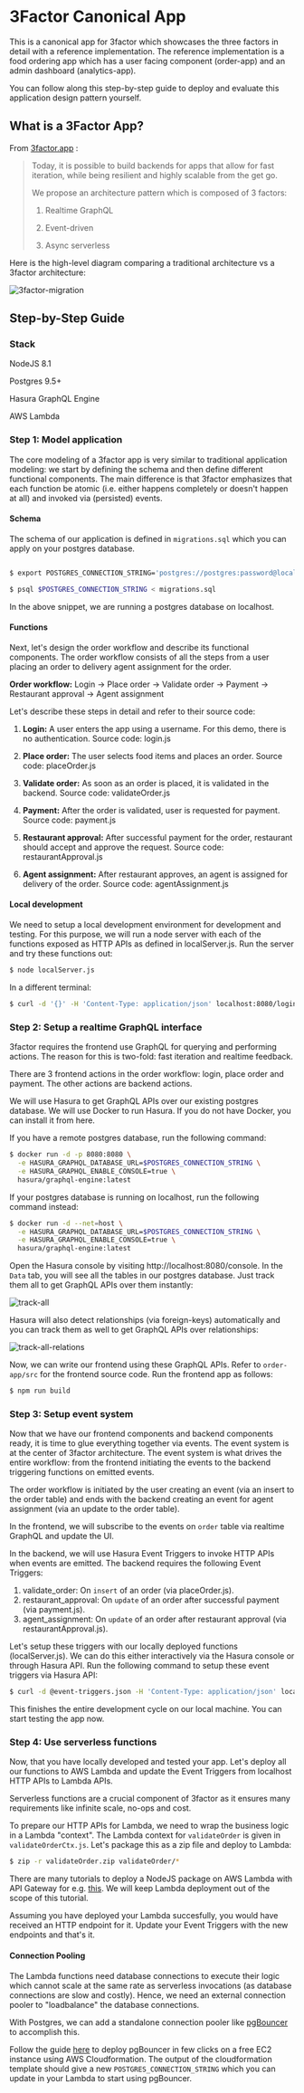 # 3Factor Canonical App

This is a canonical app for 3factor which showcases the three factors in detail with a reference implementation. The reference implementation is a food ordering app which has a user facing component (order-app) and an admin dashboard (analytics-app).

You can follow along this step-by-step guide to deploy and evaluate this application design pattern yourself.

## What is a 3Factor App?

From [3factor.app](https://3factor.app/) :

> Today, it is possible to build backends for apps that allow for fast iteration,  while being resilient and highly scalable from the get go.
>
> We propose an architecture pattern which is composed of 3 factors:
>
> 1) Realtime GraphQL
>
> 2) Event-driven
>
> 3) Async serverless

Here is the high-level diagram comparing a traditional architecture vs a 3factor architecture:

![3factor-migration](https://3factor.app/3factor-migration.png)

## Step-by-Step Guide

### Stack

NodeJS 8.1

Postgres 9.5+

Hasura GraphQL Engine

AWS Lambda

### Step 1: Model application

The core modeling of a 3factor app is very similar to traditional application modeling: we start by defining the schema and then define different functional components. The main difference is that 3factor emphasizes that each function be atomic (i.e. either happens completely or doesn't happen at all) and invoked via (persisted) events.

#### Schema

The schema of our application is defined in `migrations.sql` which you can apply on your postgres database.

```bash

$ export POSTGRES_CONNECTION_STRING='postgres://postgres:password@localhost:5432/postgres'

$ psql $POSTGRES_CONNECTION_STRING < migrations.sql

```
In the above snippet, we are running a postgres database on localhost.

#### Functions

Next, let's design the order workflow and describe its functional components. The order workflow consists of all the steps from a user placing an order to delivery agent assignment for the order.

**Order workflow:** Login -> Place order -> Validate order -> Payment -> Restaurant approval -> Agent assignment

Let's describe these steps in detail and refer to their source code:

1) **Login:** A user enters the app using a username. For this demo, there is no authentication.
Source code: login.js

2) **Place order:** The user selects food items and places an order.
Source code: placeOrder.js

3) **Validate order:** As soon as an order is placed, it is validated in the backend.
Source code: validateOrder.js

4) **Payment:** After the order is validated, user is requested for payment.
Source code: payment.js

5) **Restaurant approval:** After successful payment for the order, restaurant should accept and approve the request.
Source code: restaurantApproval.js

6) **Agent assignment:** After restaurant approves, an agent is assigned for delivery of the order.
Source code: agentAssignment.js

#### Local development 

We need to setup a local development environment for development and testing. For this purpose, we will run a node server with each of the functions exposed as HTTP APIs as defined in localServer.js. Run the server and try these functions out:

```bash
$ node localServer.js
```

In a different terminal: 

```bash
$ curl -d '{}' -H 'Content-Type: application/json' localhost:8080/login
```

### Step 2: Setup a realtime GraphQL interface

3factor requires the frontend use GraphQL for querying and performing actions. The reason for this is two-fold: fast iteration and realtime feedback. 

There are 3 frontend actions in the order workflow: login, place order and payment. The other actions are backend actions.

We will use Hasura to get GraphQL APIs over our existing postgres database. We will use Docker to run Hasura. If you do not have Docker, you can install it from here.

If you have a remote postgres database, run the following command:
```bash
$ docker run -d -p 8080:8080 \
  -e HASURA_GRAPHQL_DATABASE_URL=$POSTGRES_CONNECTION_STRING \
  -e HASURA_GRAPHQL_ENABLE_CONSOLE=true \
  hasura/graphql-engine:latest
```

If your postgres database is running on localhost, run the following command instead:

```bash
$ docker run -d --net=host \
  -e HASURA_GRAPHQL_DATABASE_URL=$POSTGRES_CONNECTION_STRING \
  -e HASURA_GRAPHQL_ENABLE_CONSOLE=true \
  hasura/graphql-engine:latest
```

Open the Hasura console by visiting http://localhost:8080/console. In the `Data` tab, you will see all the tables in our postgres database. Just track them all to get GraphQL APIs over them instantly:

![track-all](assets/track-all.png)

Hasura will also detect relationships (via foreign-keys) automatically and you can track them as well to get GraphQL APIs over relationships:

![track-all-relations](assets/track-all-relations.png)

Now, we can write our frontend using these GraphQL APIs. Refer to `order-app/src` for the frontend source code. Run the frontend app as follows:

```bash
$ npm run build
```

### Step 3: Setup event system

Now that we have our frontend components and backend components ready, it is time to glue everything together via events. The event system is at the center of 3factor architecture. The event system is what drives the entire workflow: from the frontend initiating the events to the backend triggering functions on emitted events.

The order workflow is initiated by the user creating an event (via an insert to the order table) and ends with the backend creating an event for agent assignment (via an update to the order table). 

In the frontend, we will subscribe to the events on `order` table via realtime GraphQL and update the UI.

In the backend, we will use Hasura Event Triggers to invoke HTTP APIs when events are emitted. The backend requires the following Event Triggers:

1) validate_order: On `insert` of an order (via placeOrder.js).
2) restaurant_approval: On `update` of an order after successful payment (via payment.js).
3) agent_assignment: On `update` of an order after restaurant approval (via restaurantApproval.js).

Let's setup these triggers with our locally deployed functions (localServer.js). We can do this either interactively via the Hasura console or through Hasura API. Run the following command to setup these event triggers via Hasura API:

```bash
$ curl -d @event-triggers.json -H 'Content-Type: application/json' localhost:8080
```

This finishes the entire development cycle on our local machine. You can start testing the app now.

### Step 4: Use serverless functions

Now, that you have locally developed and tested your app. Let's deploy all our functions to AWS Lambda and update the Event Triggers from localhost HTTP APIs to Lambda APIs.

Serverless functions are a crucial component of 3factor as it ensures many requirements like infinite scale, no-ops and cost.

To prepare our HTTP APIs for Lambda, we need to wrap the business logic in a Lambda "context". The Lambda context for `validateOrder` is given in `validateOrderCtx.js`. Let's package this as a zip file and deploy to Lambda:

```bash
$ zip -r validateOrder.zip validateOrder/*
```

There are many tutorials to deploy a NodeJS package on AWS Lambda with API Gateway for e.g. [this](https://github.com/hasura/graphql-serverless/tree/master/aws-nodejs/apollo-sequelize#deployment). We will keep Lambda deployment out of the scope of this tutorial.

Assuming you have deployed your Lambda succesfully, you would have received an HTTP endpoint for it. Update your Event Triggers with the new endpoints and that's it.

#### Connection Pooling

The Lambda functions need database connections to execute their logic which cannot scale at the same rate as serverless invocations (as database connections are slow and costly). Hence, we need an external connection pooler to "loadbalance" the database connections.

With Postgres, we can add a standalone connection pooler like [pgBouncer](https://pgbouncer.github.io/) to accomplish this. 

Follow the guide [here](https://github.com/hasura/graphql-serverless/tree/master/aws-nodejs/apollo-sequelize#connection-pooling) to deploy pgBouncer in few clicks on a free EC2 instance using AWS Cloudformation. The output of the cloudformation template should give a new `POSTGRES_CONNECTION_STRING` which you can update in your Lambda to start using pgBouncer.


